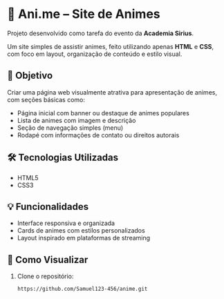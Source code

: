 # 🌟 Ani.me – Site de Animes

Projeto desenvolvido como tarefa do evento da **Academia Sirius**.

Um site simples de assistir animes, feito utilizando apenas **HTML** e **CSS**, com foco em layout, organização de conteúdo e estilo visual.

## 📌 Objetivo

Criar uma página web visualmente atrativa para apresentação de animes, com seções básicas como:

- Página inicial com banner ou destaque de animes populares
- Lista de animes com imagem e descrição
- Seção de navegação simples (menu)
- Rodapé com informações de contato ou direitos autorais

## 🛠️ Tecnologias Utilizadas

- HTML5
- CSS3

## 💡 Funcionalidades

- Interface responsiva e organizada
- Cards de animes com estilos personalizados
- Layout inspirado em plataformas de streaming

## 🚀 Como Visualizar

1. Clone o repositório:
   ```bash
   https://github.com/Samuel123-456/anime.git
